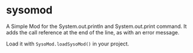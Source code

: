 # sysomod

A Simple Mod for the System.out.println and System.out.print command.
It adds the call reference at the end of the line, as with an error message.

Load it with `SysoMod.loadSysoMod()` in your project.
